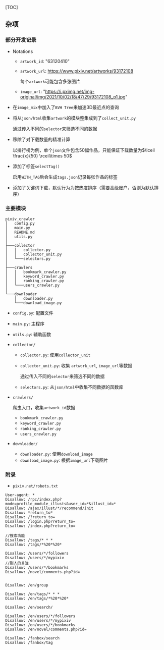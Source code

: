 
[TOC]

## 杂项

### 部分开发记录

- Notations

  - `artwork_id`: "63120410"

  - `artwork_url`: https://www.pixiv.net/artworks/93172108

    每个`artwork`可能包含多张图片

  - `image_url`: "https://i.pximg.net/img-original/img/2021/10/02/18/47/29/93172108_p1.jpg"

- 在`image_mix`中加入了`BVH Tree`来加速3D最近点的查询

- 将从`json/html`收集`artwork`的模块整集成到了`collect_unit.py`

  通过传入不同的`selector`来筛选不同的数据

- 移除了对下载数量的精准计算

  以排行榜为例，单个`json`文件包含50幅作品，只能保证下载数量为$\lceil \frac{x}{50} \rceil\times 50$

- 添加了标签`selectTag()`

  启用`WITH_TAG`后会生成`tags.json`记录每张作品的标签

- 添加了关键词下载，默认行为为按热度排序（需要高级账户，否则为默认排序）



### 主要模块

```
pixiv_crawler
│   config.py
│   main.py
│   README.md
│   utils.py
│
├───collector
│   │   collector.py
│   │   collector_unit.py
│   └───selectors.py
│
├───crawlers
│   │   bookmark_crawler.py
│   │   keyword_crawler.py
│   │   ranking_crawler.py
│   └───users_crawler.py
│
└───downloader
    │   downloader.py
    └───download_image.py
```

- `config.py`: 配置文件

- `main.py`: 主程序

- `utils.py`: 辅助函数

- `collector/`

  - `collector.py`: 使用`collector_unit`

  - `collector_unit.py`: 收集 `artwork_url`, `image_url`等数据

    通过传入不同的`selector`来筛选不同的数据

  - `selectors.py`: 从`json/html`中收集不同数据的函数库

- `crawlers/`

  爬虫入口，收集`artwork_id`数据

  - `bookmark_crawler.py`
  - `keyword_crawler.py`
  - `ranking_crawler.py`
  - `users_crawler.py`

- `downloader/`

  - `downloader.py`: 使用`download_image`
  - `download_image.py`: 根据`image_url`下载图片



### 附录

- `pixiv.net/robots.txt`

```
User-agent: *
Disallow: /rpc/index.php?mode=profile_module_illusts&user_id=*&illust_id=*
Disallow: /ajax/illust/*/recommend/init
Disallow: *return_to*
Disallow: /?return_to=
Disallow: /login.php?return_to=
Disallow: /index.php?return_to=

//搜索功能
Disallow: /tags/* * *
Disallow: /tags/*%20*%20*

Disallow: /users/*/followers
Disallow: /users/*/mypixiv
//别人的关注
Disallow: /users/*/bookmarks
Disallow: /novel/comments.php?id=


Disallow: /en/group

Disallow: /en/tags/* * *
Disallow: /en/tags/*%20*%20*

Disallow: /en/search/

Disallow: /en/users/*/followers
Disallow: /en/users/*/mypixiv
Disallow: /en/users/*/bookmarks
Disallow: /en/novel/comments.php?id=

Disallow: /fanbox/search
Disallow: /fanbox/tag
```
